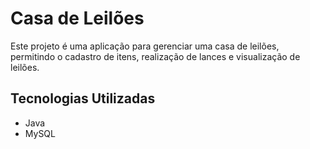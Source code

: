 # Casa de Leilões

Este projeto é uma aplicação para gerenciar uma casa de leilões, permitindo o cadastro de itens, realização de lances e visualização de leilões.

## Tecnologias Utilizadas

- Java
- MySQL
